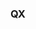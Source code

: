 ### QX







































































































